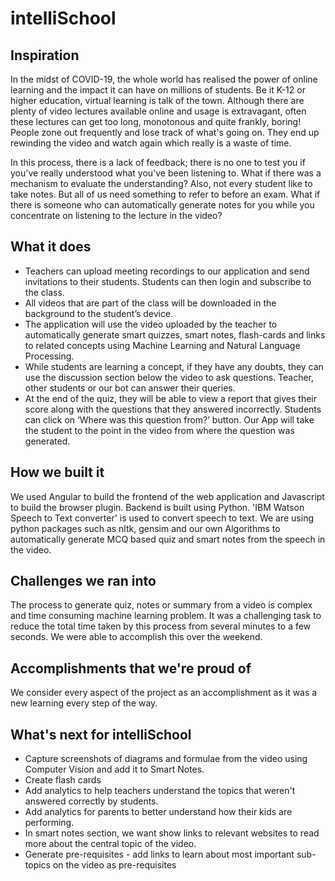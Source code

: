 # intelliSchool

## Inspiration

In the midst of COVID-19, the whole world has realised the power of online learning and the impact it can have on millions of students. Be it K-12 or higher education, virtual learning is talk of the town. Although there are plenty of video lectures available online and usage is extravagant, often these lectures can get too long, monotonous and quite frankly, boring! People zone out frequently and lose track of what's going on. They end up rewinding the video and watch again which really is a waste of time.

In this process, there is a lack of feedback; there is no one to test you if you've really understood what you've been listening to. What if there was a mechanism to evaluate the understanding? Also, not every student like to take notes. But all of us need something to refer to before an exam. What if there is someone who can automatically generate notes for you while you concentrate on listening to the lecture in the video?

## What it does

- Teachers can upload meeting recordings to our application and send invitations to their students. 
Students can then login and subscribe to the class. 
- All videos that are part of the class will be downloaded in the background to the student’s device. 
- The application will use the video uploaded by the teacher to automatically generate smart quizzes, smart notes, flash-cards and links to related concepts using Machine Learning and Natural Language Processing. 
- While students are learning a concept, if they have any doubts, they can use the discussion section below the video to ask questions. Teacher, other students or our bot can answer their queries.
- At the end of the quiz, they will be able to view a report that gives their score along with the questions that they answered incorrectly. Students can click on ‘Where was this question from?’ button. Our App will take the student to the point in the video from where the question was generated. 

## How we built it

We used Angular to build the frontend of the web application and Javascript to build the browser plugin. Backend is built using Python. 'IBM Watson Speech to Text converter' is used to convert speech to text. We are using python packages such as nltk, gensim and our own Algorithms to automatically generate MCQ based quiz and smart notes from the speech in the video. 

## Challenges we ran into

The process to generate quiz, notes or summary from a video is complex and time consuming machine learning problem. It was a challenging task to reduce the total time taken by this process from several minutes to a few seconds. We were able to accomplish this over the weekend.

## Accomplishments that we're proud of

We consider every aspect of the project as an accomplishment as it was a new learning every step of the way.

## What's next for intelliSchool

- Capture screenshots of diagrams and formulae from the video using Computer Vision and add it to Smart Notes.
- Create flash cards
- Add analytics to help teachers understand the topics that weren't answered correctly by students.
- Add analytics for parents to better understand how their kids are performing.
- In smart notes section, we want show links to relevant websites to read more about the central topic of the video.
- Generate pre-requisites - add links to learn about most important sub-topics on the video as pre-requisites
